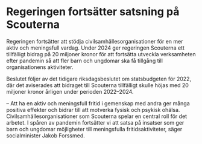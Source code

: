 # Regeringen fortsätter satsning på Scouterna

Regeringen fortsätter att stödja civilsamhällesorganisationer för en mer aktiv och meningsfull vardag. Under 2024 ger regeringen Scouterna ett tillfälligt bidrag på 20 miljoner kronor för att fortsätta utveckla verksamheten efter pandemin så att fler barn och ungdomar ska få tillgång till organisationens aktiviteter.

Beslutet följer av det tidigare riksdagsbeslutet om statsbudgeten för 2022, där det aviserades att bidraget till Scouterna tillfälligt skulle höjas med 20 miljoner kronor årligen under perioden 2022–2024.

– Att ha en aktiv och meningsfull fritid i gemenskap med andra ger många positiva effekter och bidrar till att motverka fysisk och psykisk ohälsa. Civilsamhällesorganisationer som Scouterna spelar en central roll för det arbetet. I spåren av pandemin fortsätter vi att satsa på insatser som ger barn och ungdomar möjligheter till meningsfulla fritidsaktiviteter, säger socialminister Jakob Forssmed.
